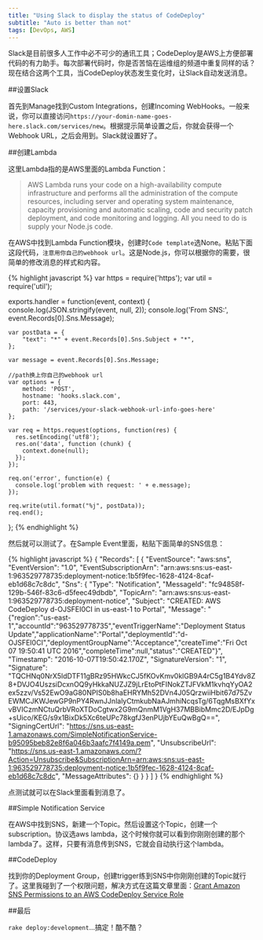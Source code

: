 ```yaml
---
title: "Using Slack to display the status of CodeDeploy"
subtitle: "Auto is better than not"
tags: [DevOps, AWS]
---
```

Slack是目前很多人工作中必不可少的通讯工具；CodeDeploy是AWS上方便部署代码的有力助手。每次部署代码时，你是否苦恼在运维组的频道中重复同样的话？现在结合这两个工具，当CodeDeploy状态发生变化时，让Slack自动发送消息。
<!--more-->

##设置Slack

首先到Manage找到Custom Integrations，创建Incoming WebHooks。一般来说，你可以直接访问`https://your-domin-name-goes-here.slack.com/services/new`。根据提示简单设置之后，你就会获得一个Webhook URL，之后会用到。Slack就设置好了。

##创建Lambda

这里Lambda指的是AWS里面的Lambda Function：

> AWS Lambda runs your code on a high-availability compute infrastructure and performs all the administration of the compute resources, including server and operating system maintenance, capacity provisioning and automatic scaling, code and security patch deployment, and code monitoring and logging. All you need to do is supply your Node.js code.

在AWS中找到Lambda Function模块，创建时`Code template`选None。粘贴下面这段代码，`注意用你自己的webhook url`。这是Node.js，你可以根据你的需要，很简单的修改消息的样式和内容。

{% highlight javascript %}
var https = require('https');
var util = require('util');

exports.handler = function(event, context) {
    console.log(JSON.stringify(event, null, 2));
    console.log('From SNS:', event.Records[0].Sns.Message);

    var postData = {
        "text": "*" + event.Records[0].Sns.Subject + "*",
    };

    var message = event.Records[0].Sns.Message;

    //path换上你自己的webhook url
    var options = {
        method: 'POST',
        hostname: 'hooks.slack.com',
        port: 443,
        path: '/services/your-slack-webhook-url-info-goes-here'
    };

    var req = https.request(options, function(res) {
      res.setEncoding('utf8');
      res.on('data', function (chunk) {
        context.done(null);
      });
    });
    
    req.on('error', function(e) {
      console.log('problem with request: ' + e.message);
    });    

    req.write(util.format("%j", postData));
    req.end();
};
{% endhighlight %}

然后就可以测试了。在Sample Event里面，粘贴下面简单的SNS信息：

{% highlight javascript %}
{
    "Records": [
        {
            "EventSource": "aws:sns",
            "EventVersion": "1.0",
            "EventSubscriptionArn": "arn:aws:sns:us-east-1:963529778735:deployment-notice:1b5f9fec-1628-4124-8caf-eb1d68c7c8dc",
            "Sns": {
                "Type": "Notification",
                "MessageId": "fc94858f-129b-546f-83c6-d5feec49dbdb",
                "TopicArn": "arn:aws:sns:us-east-1:963529778735:deployment-notice",
                "Subject": "CREATED: AWS CodeDeploy d-OJSFEI0CI in us-east-1 to Portal",
                "Message": "{\"region\":\"us-east-1\",\"accountId\":\"963529778735\",\"eventTriggerName\":\"Deployment Status Update\",\"applicationName\":\"Portal\",\"deploymentId\":\"d-OJSFEI0CI\",\"deploymentGroupName\":\"Acceptance\",\"createTime\":\"Fri Oct 07 19:50:41 UTC 2016\",\"completeTime\":null,\"status\":\"CREATED\"}",
                "Timestamp": "2016-10-07T19:50:42.170Z",
                "SignatureVersion": "1",
                "Signature": "TQCHNq0NrX5ldDTF11gBRz95HWkcCJ5fKOvKmv0klGB9A4rC5g1B4Ydv8Z8+DVJO4UszsiDcxnOQ9yHkkaNUZJZ9jLrEtoPtFINokZTJFVkM1kvhqYyOA2ex5zzv/Vs52EwO9aG80NPIS0b8haEHRYMh52DVn4J05QrzwiiHbit67d75ZvEWMCJKWJewGP9nPY4RwnJJnlalyCtmkubNaAJmhiNcqsTg/6TqgMsBXfYxvBVICzmNCtuQrbVRoXTDoCgtwx2G9mQnmM1VgH37MBBibMmc2D/EJpDg+sUico/KEG/s9x1BixDk5Xc6teUPc78kgfJ3enPUjbYEuQwBgQ==",
                "SigningCertUrl": "https://sns.us-east-1.amazonaws.com/SimpleNotificationService-b95095beb82e8f6a046b3aafc7f4149a.pem",
                "UnsubscribeUrl": "https://sns.us-east-1.amazonaws.com/?Action=Unsubscribe&SubscriptionArn=arn:aws:sns:us-east-1:963529778735:deployment-notice:1b5f9fec-1628-4124-8caf-eb1d68c7c8dc",
                "MessageAttributes": {}
            }
        }
    ]
}
{% endhighlight %}

点测试就可以在Slack里面看到消息了。

##Simple Notification Service

在AWS中找到SNS，新建一个Topic。然后设置这个Topic，创建一个subscription。协议选aws lambda，这个时候你就可以看到你刚刚创建的那个lambda了。这样，只要有消息传到SNS，它就会自动执行这个lambda。

##CodeDeploy

找到你的Deployment Group，创建trigger练到SNS中你刚刚创建的Topic就行了。这里我碰到了一个权限问题，解决方式在这篇文章里面：[Grant Amazon SNS Permissions to an AWS CodeDeploy Service Role](http://docs.aws.amazon.com/codedeploy/latest/userguide/how-to-sns-service-role-permission.html)

##最后

`rake deploy:development`...搞定！酷不酷？
